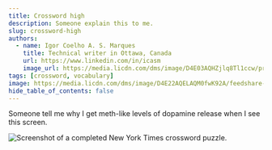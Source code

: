 ```yaml
---
title: Crossword high
description: Someone explain this to me.
slug: crossword-high
authors:
  - name: Igor Coelho A. S. Marques
    title: Technical writer in Ottawa, Canada 
    url: https://www.linkedin.com/in/icasm
    image_url: https://media.licdn.com/dms/image/D4E03AQHZjlq8Tl1ccw/profile-displayphoto-shrink_800_800/0/1705677142126?e=1713398400&v=beta&t=_mzrYXwTu2_-a-Tt-0HKC4utBw9RU3UE5tcg-3wN-gA
tags: [crossword, vocabulary]
image: https://media.licdn.com/dms/image/D4E22AQELAQM0fwK92A/feedshare-shrink_2048_1536/0/1706199586178?e=1710979200&v=beta&t=P9rzZBszCTEJZXHMyCAv-wj5zRjolr0j_C9zXQqc8AI
hide_table_of_contents: false
---
```


Someone tell me why I get meth-like levels of dopamine release when I see this screen.

![Screenshot of a completed New York Times crossword puzzle.](https://media.licdn.com/dms/image/D4E22AQELAQM0fwK92A/feedshare-shrink_2048_1536/0/1706199586178?e=1710979200&v=beta&t=P9rzZBszCTEJZXHMyCAv-wj5zRjolr0j_C9zXQqc8AI)
